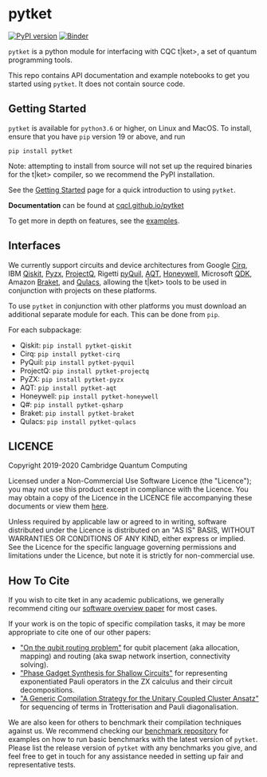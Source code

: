 # pytket

[![PyPI version](https://badge.fury.io/py/pytket.svg)](https://badge.fury.io/py/pytket)
[![Binder](https://mybinder.org/badge_logo.svg)](https://mybinder.org/v2/gh/CQCL/pytket/master?filepath=examples)

`pytket` is a python module for interfacing with CQC t|ket>, a set of quantum programming tools.

This repo contains API documentation and example notebooks to get you started using `pytket`. It does not contain source code.

## Getting Started

``pytket`` is available for ``python3.6`` or higher, on Linux and MacOS.
To install, ensure that you have `pip` version 19 or above, and run

``pip install pytket``

Note: attempting to install from source will not set up the required binaries for the t|ket> compiler, so we recommend the PyPI installation.

See the [Getting Started](https://cqcl.github.io/pytket/build/html/getting_started.html) page for a quick introduction to using `pytket`.

**Documentation** can be found at [cqcl.github.io/pytket](https://cqcl.github.io/pytket)

To get more in depth on features, see the [examples](https://github.com/CQCL/pytket/blob/master/examples).

## Interfaces

We currently support circuits and device architectures from Google [Cirq](https://www.github.com/quantumlib/cirq), IBM [Qiskit](https://qiskit.org), [Pyzx](https://github.com/Quantomatic/pyzx), [ProjectQ](https://github.com/ProjectQ-Framework/ProjectQ), Rigetti [pyQuil](http://rigetti.com/forest), [AQT](https://www.aqt.eu/services/), [Honeywell](https://www.honeywell.com/en-us/company/quantum), Microsoft [QDK](https://docs.microsoft.com/en-us/quantum/), Amazon [Braket](https://aws.amazon.com/braket/), and [Qulacs](http://docs.qulacs.org/en/latest/#), allowing the t|ket> tools to be used in conjunction with projects on these platforms.

To use `pytket` in conjunction with other platforms you must download an additional separate module for each.
This can be done from `pip`.

For each subpackage:

* Qiskit: ``pip install pytket-qiskit``
* Cirq: ``pip install pytket-cirq``
* PyQuil: ``pip install pytket-pyquil``
* ProjectQ: ``pip install pytket-projectq``
* PyZX: ``pip install pytket-pyzx``
* AQT: ``pip install pytket-aqt``
* Honeywell: ``pip install pytket-honeywell``
* Q#: ``pip install pytket-qsharp``
* Braket: ``pip install pytket-braket``
* Qulacs: ``pip install pytket-qulacs``

## LICENCE

Copyright 2019-2020 Cambridge Quantum Computing

Licensed under a Non-Commercial Use Software Licence (the "Licence");
you may not use this product except in compliance with the Licence.
You may obtain a copy of the Licence in the LICENCE file accompanying
these documents or view them [here](https://cqcl.github.io/pytket/build/html/licence.html).

Unless required by applicable law or agreed to in writing, software
distributed under the Licence is distributed on an "AS IS" BASIS,
WITHOUT WARRANTIES OR CONDITIONS OF ANY KIND, either express or implied.
See the Licence for the specific language governing permissions and
limitations under the Licence, but note it is strictly for non-commercial use.

## How To Cite

If you wish to cite tket in any academic publications, we generally recommend citing our [software overview paper](https://doi.org/10.1088/2058-9565/ab8e92) for most cases.

If your work is on the topic of specific compilation tasks, it may be more appropriate to cite one of our other papers:

- ["On the qubit routing problem"](https://doi.org/10.4230/LIPIcs.TQC.2019.5) for qubit placement (aka allocation, mapping) and routing (aka swap network insertion, connectivity solving).
- ["Phase Gadget Synthesis for Shallow Circuits"](https://doi.org/10.4204/EPTCS.318.13) for representing exponentiated Pauli operators in the ZX calculus and their circuit decompositions.
- ["A Generic Compilation Strategy for the Unitary Coupled Cluster Ansatz"](https://arxiv.org/abs/2007.10515) for sequencing of terms in Trotterisation and Pauli diagonalisation.

We are also keen for others to benchmark their compilation techniques against us. We recommend checking our [benchmark repository](https://github.com/CQCL/tket_benchmarking) for examples on how to run basic benchmarks with the latest version of `pytket`. Please list the release version of `pytket` with any benchmarks you give, and feel free to get in touch for any assistance needed in setting up fair and representative tests.
